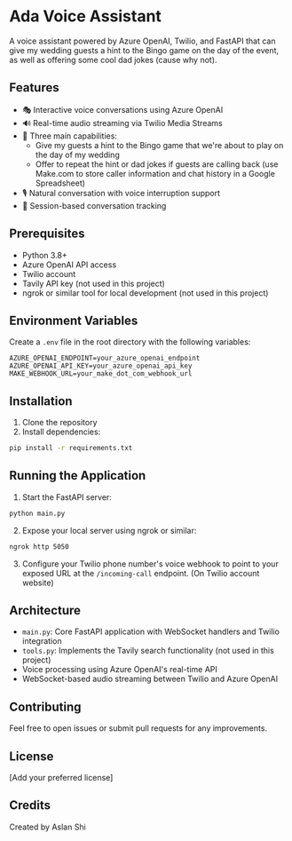 # Ada Voice Assistant

A voice assistant powered by Azure OpenAI, Twilio, and FastAPI that can give my wedding guests a hint to the Bingo game on the day of the event, as well as offering some cool dad jokes (cause why not).

## Features

- 🎭 Interactive voice conversations using Azure OpenAI
- 🔊 Real-time audio streaming via Twilio Media Streams
- 🤖 Three main capabilities:
  - Give my guests a hint to the Bingo game that we're about to play on the day of my wedding
  - Offer to repeat the hint or dad jokes if guests are calling back (use Make.com to store caller information and chat history in a Google Spreadsheet)
- 🎙️ Natural conversation with voice interruption support
- 📝 Session-based conversation tracking

## Prerequisites

- Python 3.8+
- Azure OpenAI API access
- Twilio account
- Tavily API key (not used in this project)
- ngrok or similar tool for local development (not used in this project)

## Environment Variables

Create a `.env` file in the root directory with the following variables:

```env
AZURE_OPENAI_ENDPOINT=your_azure_openai_endpoint
AZURE_OPENAI_API_KEY=your_azure_openai_api_key
MAKE_WEBHOOK_URL=your_make_dot_com_webhook_url
```

## Installation

1. Clone the repository
2. Install dependencies:
```bash
pip install -r requirements.txt
```

## Running the Application

1. Start the FastAPI server:
```bash
python main.py
```

2. Expose your local server using ngrok or similar:
```bash
ngrok http 5050
```

3. Configure your Twilio phone number's voice webhook to point to your exposed URL at the `/incoming-call` endpoint. (On Twilio account website)

## Architecture

- `main.py`: Core FastAPI application with WebSocket handlers and Twilio integration
- `tools.py`: Implements the Tavily search functionality (not used in this project)
- Voice processing using Azure OpenAI's real-time API
- WebSocket-based audio streaming between Twilio and Azure OpenAI

## Contributing

Feel free to open issues or submit pull requests for any improvements.

## License

[Add your preferred license]

## Credits

Created by Aslan Shi
